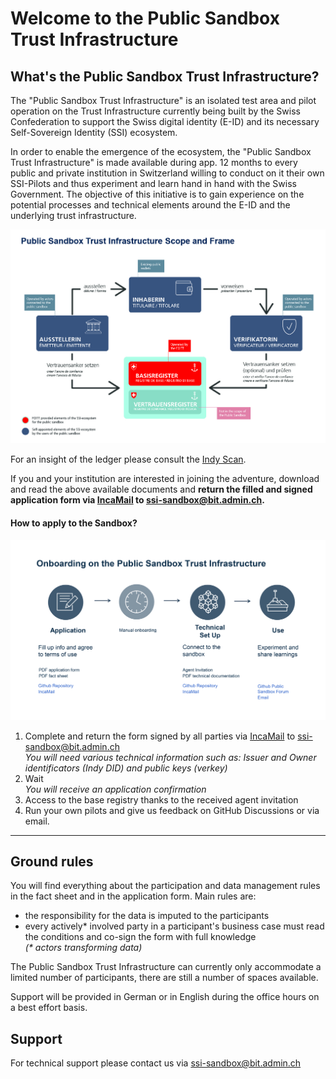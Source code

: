 # Welcome to the Public Sandbox Trust Infrastructure

## What's the Public Sandbox Trust Infrastructure?
The "Public Sandbox Trust Infrastructure" is an isolated test area and pilot operation on the Trust Infrastructure currently being built by the Swiss Confederation to support the Swiss digital identity (E-ID) and its necessary Self-Sovereign Identity (SSI) ecosystem.

In order to enable the emergence of the ecosystem, the "Public Sandbox Trust Infrastructure" is made available during app. 12 months to every public and private institution in Switzerland willing to conduct on it their own SSI-Pilots and thus experiment and learn hand in hand with the Swiss Government. The objective of this initiative is to gain experience on the potential processes and technical elements around the E-ID and the underlying trust infrastructure.

![Overview](images/overview_sandbox.jpg)

For an insight of the ledger please consult the [Indy Scan](https://explorer.sandbox.ssi.ch/).

If you and your institution are interested in joining the adventure, download and read the above available documents and **return the filled and signed application form via  [IncaMail](https://www.incamail.com/) to ssi-sandbox@bit.admin.ch.**


#### How to apply to the Sandbox?

<img src="images/PS_onboarding-process-illustration.jpg" alt="Onboarding Illustration" title="Onboarding Illustration" width=768>

1. Complete and return the form signed by all parties via [IncaMail](https://www.incamail.com/) to ssi-sandbox@bit.admin.ch  
*You will need various technical information such as: Issuer and Owner identificators (Indy DID) and public keys (verkey)*
3. Wait  
*You will receive an application confirmation*
5. Access to the base registry thanks to the received agent invitation
6. Run your own pilots and give us feedback on GitHub Discussions or via email.

- - - -

## Ground rules
You will find everything about the participation and data management rules in the fact sheet and in the application form. Main rules are:

* the responsibility for the data is imputed to the participants 
* every actively* involved party in a participant's business case must read the conditions and co-sign the form with full knowledge  
*(\* actors transforming data)*

The Public Sandbox Trust Infrastructure can currently only accommodate a limited number of participants, there are still a number of spaces available.

Support will be provided in German or in English during the office hours on a best effort basis.

## Support
For technical support please contact us via ssi-sandbox@bit.admin.ch
